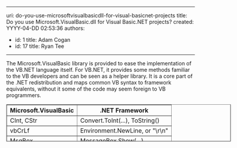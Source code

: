 

---
uri: do-you-use-microsoftvisualbasicdll-for-visual-basicnet-projects
title: Do you use Microsoft.VisualBasic.dll for Visual Basic.NET projects?
created: YYYY-04-DD 02:53:36
authors:
  - id: 1
    title: Adam Cogan
  - id: 17
    title: Ryan Tee
---




<span class='intro'> The Microsoft.VisualBasic library is provided to ease the implementation of the VB.NET language itself. For VB.NET, it provides some methods familiar to the VB developers and can be seen as a helper library. It is a core part of the .NET redistribution and maps common VB syntax to framework equivalents, without it some of the code may seem foreign to VB programmers. 
 </span>


  <table style="width&#58;600px;border-collapse&#58;collapse;height&#58;99px;" id="table23" class="clsSSWTable" border="1" cellspacing="0" cellpadding="0" width="600">
    <tbody>
        <tr>
            <th>Microsoft.VisualBasic </th>
            <th>.NET Framework </th>
        </tr>
        <tr>
            <td>CInt, CStr </td>
            <td>Convert.ToInt(...), ToString() </td>
        </tr>
        <tr>
            <td>vbCrLf </td>
            <td>Environment.NewLine, or &quot;\r\n&quot; </td>
        </tr>
        <tr>
            <td>MsgBox </td>
            <td>MessageBox.Show(...) </td>
        </tr>
    </tbody>
</table>



